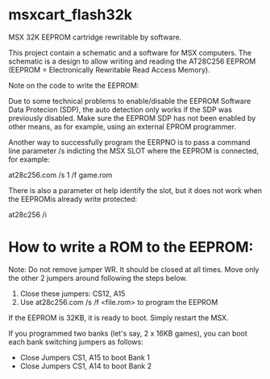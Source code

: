 msxcart_flash32k
================
MSX 32K EEPROM cartridge rewritable by software. 

This project contain a schematic and a software for MSX computers.
The schematic is a design to allow writing and reading the AT28C256 EEPROM
(EEPROM = Electronically Rewritable Read Access Memory).

Note on the code to write the EEPROM:

Due to some technical problems to enable/disable the EEPROM Software Data 
Protecion (SDP), the auto detection only works if the SDP was previously disabled.
Make sure the EEPROM SDP has not been enabled by other means, as for example,
using an external EPROM programmer.

Another way to successfully program the EERPNO is to pass a command line parameter /s indicting the MSX SLOT where the EEPROM is connected, for example:

at28c256.com /s 1 /f game.rom

There is also a parameter ot help identify the slot, but it does not work when the EEPROMis already write protected:

at28c256 /i

How to write a ROM to the EEPROM:
=================================

Note: Do not remove jumper WR. It should be closed at all times. Move only the other 2 jumpers around following the steps below.

1. Close these jumpers: CS12, A15
2. Use at28c256.com /s <slot> /f <file.rom> to program the EEPROM

If the EEPROM is 32KB, it is ready to boot. Simply restart the MSX.

If you programmed two banks (let's say, 2 x 16KB games), you can boot each bank switching jumpers as follows:

- Close Jumpers CS1, A15 to boot Bank 1
- Close Jumpers CS1, A14 to boot Bank 2


